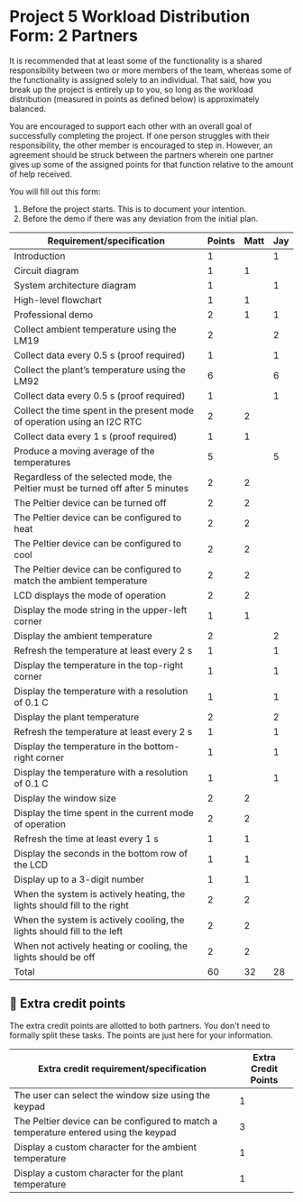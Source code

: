 # Project 5 Workload Distribution Form: 2 Partners

It is recommended that at least some of the functionality is a shared responsibility between two or more members of the team, whereas some of the functionality is assigned solely to an individual. That said, how you break up the project is entirely up to you, so long as the workload distribution (measured in points as defined below) is approximately balanced.

You are encouraged to support each other with an overall goal of successfully completing the project. If one person struggles with their responsibility, the other member is encouraged to step in. However, an agreement should be struck between the partners wherein one partner gives up some of the assigned points for that function relative to the amount of help received.  

You will fill out this form:
1. Before the project starts. This is to document your intention. 
2. Before the demo if there was any deviation from the initial plan.

| Requirement/specification                                                              | Points |    Matt   |     Jay    |
|----------------------------------------------------------------------------------------|--------|-----------|------------|
| Introduction                                                                           | 1      |           |      1     |
| Circuit diagram                                                                        | 1      |     1     |            |
| System architecture diagram                                                            | 1      |           |      1     |
| High-level flowchart                                                                   | 1      |     1     |            |
| Professional demo                                                                      | 2      |     1     |      1     |
| Collect ambient temperature using the LM19                                             | 2      |           |      2     |
| Collect data every 0.5 s (proof required)                                              | 1      |           |      1     |
| Collect the plant’s temperature using the LM92                                         | 6      |           |      6     |
| Collect data every 0.5 s (proof required)                                              | 1      |           |      1     |
| Collect the time spent in the present mode of operation using an I2C RTC               | 2      |     2     |            |
| Collect data every 1 s (proof required)                                                | 1      |     1     |            |
| Produce a moving average of the temperatures                                           | 5      |           |      5     |
| Regardless of the selected mode, the Peltier must be turned off after 5 minutes        | 2      |     2     |            |
| The Peltier device can be turned off                                                   | 2      |     2     |            |
| The Peltier device can be configured to heat                                           | 2      |     2     |            |
| The Peltier device can be configured to cool                                           | 2      |     2     |            |
| The Peltier device can be configured to match the ambient temperature                  | 2      |     2     |            |
| LCD displays the mode of operation                                                     | 2      |     2     |            |
| Display the mode string in the upper-left corner                                       | 1      |     1     |            |
| Display the ambient temperature                                                        | 2      |           |      2     |
| Refresh the temperature at least every 2 s                                             | 1      |           |      1     |
| Display the temperature in the top-right corner                                        | 1      |           |      1     |
| Display the temperature with a resolution of 0.1 C                                     | 1      |           |      1     |
| Display the plant temperature                                                          | 2      |           |      2     |
| Refresh the temperature at least every 2 s                                             | 1      |           |      1     |
| Display the temperature in the bottom-right corner                                     | 1      |           |      1     |
| Display the temperature with a resolution of 0.1 C                                     | 1      |           |      1     |
| Display the window size                                                                | 2      |     2     |            |
| Display the time spent in the current mode of operation                                | 2      |     2     |            |
| Refresh the time at least every 1 s                                                    | 1      |     1     |            |
| Display the seconds in the bottom row of the LCD                                       | 1      |     1     |            |
| Display up to a 3-digit number                                                         | 1      |     1     |            |
| When the system is actively heating, the lights should fill to the right               | 2      |     2     |            |
| When the system is actively cooling, the lights should fill to the left                | 2      |     2     |            |
| When not actively heating or cooling, the lights should be off                         | 2      |     2     |            |
| Total                                                                                  | 60     |    32     |      28    |


## 🚀 Extra credit points
The extra credit points are allotted to both partners. You don't need to formally split these tasks. The points are just here for your information.

| Extra credit requirement/specification                                                                   | Extra Credit Points |
|----------------------------------------------------------------------------------------------------------|---------------------|
| The user can select the window size using the keypad                                                     | 1                   |
| The Peltier device can be configured to match a temperature entered using the keypad                     | 3                   |
| Display a custom character for the ambient temperature                                                   | 1                   |
| Display a custom character for the plant temperature                                                     | 1                   |